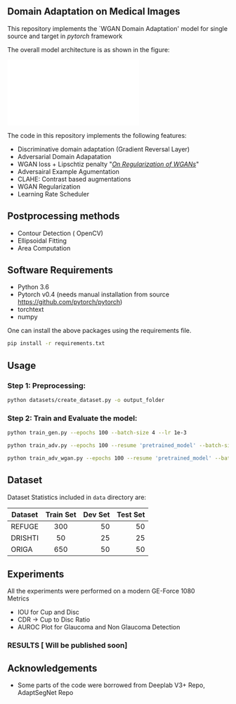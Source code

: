 ## Domain Adaptation on Medical Images

This repository implements the `WGAN Domain Adaptation' model for single  source and target in *pytorch* framework

The overall model architecture is as shown in the figure:

![][WGAN Model]

[WGAN Model]: segmentation_pipeline.pdf "Model architecture"


The code in this repository implements the following features:
* Discriminative domain adaptation (Gradient Reversal Layer)
* Adversarial Domain Adapatation
* WGAN loss + Lipschtiz penalty "*[On Regularization of WGANs](https://arxiv.org/pdf/1709.08894.pdf)*"
* Adversairal Example Agumentation 
* CLAHE: Contrast based augmentations
* WGAN Regularization 
* Learning Rate Scheduler

## Postprocessing methods
* Contour Detection ( OpenCV)
* Ellipsoidal Fitting
* Area Computation 

## Software Requirements
* Python 3.6
* Pytorch v0.4 (needs manual installation from source https://github.com/pytorch/pytorch)
* torchtext
* numpy

One can install the above packages using the requirements file.
```bash
pip install -r requirements.txt
```


## Usage

### Step 1: Preprocessing:
```bash
python datasets/create_dataset.py -o output_folder
```

### Step 2: Train and Evaluate the model:

```bash
python train_gen.py --epochs 100 --batch-size 4 --lr 1e-3
```

```bash
python train_adv.py --epochs 100 --resume 'pretrained_model' --batch-size 4 --lr 1e-4  --gamma
```

```bash
python train_adv_wgan.py --epochs 100 --resume 'pretrained_model' --batch-size 4 --lr 1e-4  --gamma
```

## Dataset

Dataset Statistics included in `data` directory are:

| Dataset                     |Train Set|Dev Set|Test Set|
| --------------------------- |:-------:|------:|-------:|
| REFUGE                      | 300 | 50   | 50    |
| DRISHTI                     | 50 | 25 | 25  |
| ORIGA                       | 650| 50   | 50  |


## Experiments
All the experiments were performed on a modern GE-Force 1080  
Metrics 
* IOU for Cup and Disc
* CDR -> Cup to Disc Ratio 
* AUROC Plot for Glaucoma and Non Glaucoma Detection 

### RESULTS [ Will be published soon]
<!-- [Dataset URL]

| Method                     | IOU Disc | IOU Cup |CDR | 
| ---------------------------|:-----:| :----: |------:| -----:|
| Deeplab V3+                |0.877 | 36.52 |32.5 M | 
| Domain-adversarial (DANN)  |0.89 |69.3 M | 15.5K |
| Adversarial discriminative (ADDA) |0.885 |29.55 | 41.3 M |
| Patch-based adversarial    |0.8944 | 41.8 M | 35.5K |
| WGAN domain adaptation     |0.91| 42.3 M | 52.5K |

<sup>*</sup>1 epoch get completed in around 180 seconds. -->


## Acknowledgements
* Some parts of the code were borrowed from Deeplab V3+ Repo, AdaptSegNet Repo
